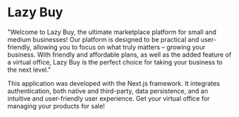 # Lazy Buy

"Welcome to Lazy Buy, the ultimate marketplace platform for small and medium businesses! Our platform is designed to be practical and user-friendly, allowing you to focus on what truly matters – growing your business. With friendly and affordable plans, as well as the added feature of a virtual office, Lazy Buy is the perfect choice for taking your business to the next level."

This application was developed with the Next.js framework. It integrates authentication, both native and third-party, data persistence, and an intuitive and user-friendly user experience. Get your virtual office for managing your products for sale!
